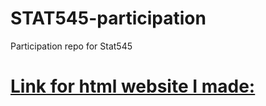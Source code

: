 # STAT545-participation


Participation repo for Stat545

# [Link for html website I made:](https://jloesberg.github.io/STAT545-participation/week3/jl006-exercise.nb.html)


